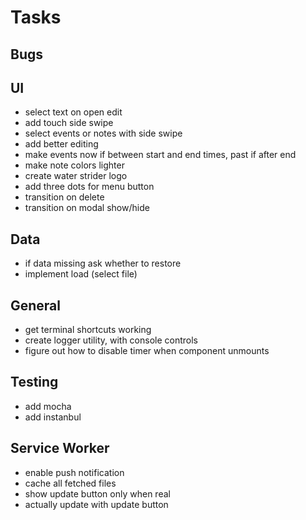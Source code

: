 # Tasks
## Bugs
## UI
- select text on open edit
- add touch side swipe
- select events or notes with side swipe
- add better editing
- make events now if between start and end times, past if after end
- make note colors lighter
- create water strider logo
- add three dots for menu button
- transition on delete
- transition on modal show/hide

## Data
- if data missing ask whether to restore
- implement load (select file)

## General
- get terminal shortcuts working
- create logger utility, with console controls
- figure out how to disable timer when component unmounts

## Testing
- add mocha
- add instanbul

## Service Worker
- enable push notification
- cache all fetched files
- show update button only when real
- actually update with update button
